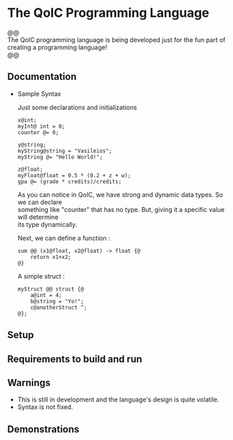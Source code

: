 # The QolC Programming Language

@@ \
	The QolC programming language is being developed just for the fun part of creating a 
	programming language! \
@@ 

## Documentation

* Sample Syntax
	
	Just some declarations and initializations
	```
	x@int;
	myInt@ int = 0;
	counter @= 0;

	y@string;
	myString@string = "Vasileios";
	myString @= "Hello World!";

	z@float;
	myFloat@float = 0.5 * (0.2 + z + w);	
	gpa @= (grade * credits)/credits;
	```

	As you can notice in QolC, we have strong and dynamic data types. So we can declare\
	something like "counter" that has no type. But, giving it a specific value will determine <br >
	its type dynamically. 

	Next, we can define a function : 
	```
	sum @@ (x1@float, x2@float) -> float {@
		return x1+x2;
	@}
	```

	A simple struct : 
	```
	myStruct @@ struct {@
		a@int = 4;
		b@string = "Yo!";
		c@anotherStruct ^;
	@};
	```

## Setup

## Requirements to build and run

## Warnings

* This is still in development and the language's design is quite volatile.
* Syntax is not fixed.

## Demonstrations


